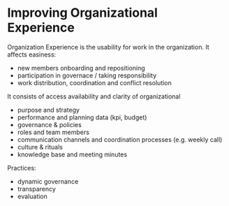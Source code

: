 # Improving Organizational Experience

Organization Experience is the usability for work in the organization. It affects easiness:

* new members onboarding and repositioning
* participation in governace / taking responsibility
* work distribution, coordination and conflict resolution

It consists of access availability and clarity of organizational

* purpose and strategy
* performance and planning data \(kpi, budget\) 
* governance & policies
* roles and team members
* communication channels and coordination processes \(e.g. weekly call\)
* culture & rituals
* knowledge base and meeting minutes

Practices:

* dynamic governance
* transparency
* evaluation


